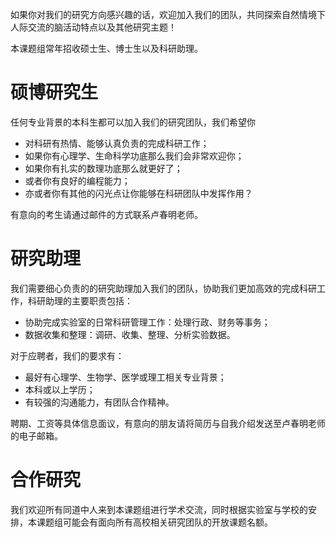 如果你对我们的研究方向感兴趣的话，欢迎加入我们的团队，共同探索自然情境下人际交流的脑活动特点以及其他研究主题！

本课题组常年招收硕士生、博士生以及科研助理。

# 硕博研究生

任何专业背景的本科生都可以加入我们的研究团队，我们希望你

* 对科研有热情、能够认真负责的完成科研工作；
* 如果你有心理学、生命科学功底那么我们会非常欢迎你；
* 如果你有扎实的数理功底那么就更好了；
* 或者你有良好的编程能力；
* 亦或者你有其他的闪光点让你能够在科研团队中发挥作用？

有意向的考生请通过邮件的方式联系卢春明老师。

# 研究助理

我们需要细心负责的的研究助理加入我们的团队，协助我们更加高效的完成科研工作，科研助理的主要职责包括：

* 协助完成实验室的日常科研管理工作：处理行政、财务等事务；
* 数据收集和整理：调研、收集、整理、分析实验数据。

对于应聘者，我们的要求有：

* 最好有心理学、生物学、医学或理工相关专业背景；
* 本科或以上学历；
* 有较强的沟通能力，有团队合作精神。

聘期、工资等具体信息面议，有意向的朋友请将简历与自我介绍发送至卢春明老师的电子邮箱。

# 合作研究

我们欢迎所有同道中人来到本课题组进行学术交流，同时根据实验室与学校的安排，本课题组可能会有面向所有高校相关研究团队的开放课题名额。

